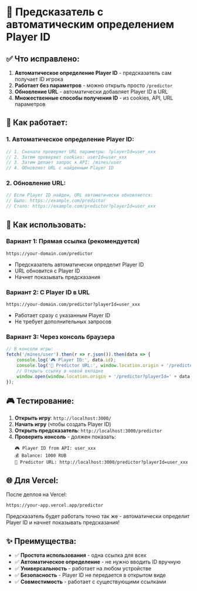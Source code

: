 # 🔮 Предсказатель с автоматическим определением Player ID

## ✅ Что исправлено:

1. **Автоматическое определение Player ID** - предсказатель сам получает ID игрока
2. **Работает без параметров** - можно открыть просто `/predictor`
3. **Обновление URL** - автоматически добавляет Player ID в URL
4. **Множественные способы получения ID** - из cookies, API, URL параметров

## 🎯 Как работает:

### 1. Автоматическое определение Player ID:
```javascript
// 1. Сначала проверяет URL параметры: ?playerId=user_xxx
// 2. Затем проверяет cookies: userId=user_xxx  
// 3. Затем делает запрос к API: /mines/user
// 4. Обновляет URL с найденным Player ID
```

### 2. Обновление URL:
```javascript
// Если Player ID найден, URL автоматически обновляется:
// Было: https://example.com/predictor
// Стало: https://example.com/predictor?playerId=user_xxx
```

## 🚀 Как использовать:

### Вариант 1: Прямая ссылка (рекомендуется)
```
https://your-domain.com/predictor
```
- Предсказатель автоматически определит Player ID
- URL обновится с Player ID
- Начнет показывать предсказания

### Вариант 2: С Player ID в URL
```
https://your-domain.com/predictor?playerId=user_xxx
```
- Работает сразу с указанным Player ID
- Не требует дополнительных запросов

### Вариант 3: Через консоль браузера
```javascript
// В консоли игры:
fetch('/mines/user').then(r => r.json()).then(data => {
    console.log('🎮 Player ID:', data.id);
    console.log('🔗 Predictor URL:', window.location.origin + '/predictor?playerId=' + data.id);
    // Открыть ссылку в новой вкладке
    window.open(window.location.origin + '/predictor?playerId=' + data.id);
});
```

## 🎮 Тестирование:

1. **Открыть игру**: `http://localhost:3000/`
2. **Начать игру** (чтобы создать Player ID)
3. **Открыть предсказатель**: `http://localhost:3000/predictor`
4. **Проверить консоль** - должен показать:
   ```
   🎮 Player ID from API: user_xxx
   💰 Balance: 1000 RUB
   🔗 Predictor URL: http://localhost:3000/predictor?playerId=user_xxx
   ```

## 🌐 Для Vercel:

После деплоя на Vercel:
```
https://your-app.vercel.app/predictor
```

Предсказатель будет работать точно так же - автоматически определит Player ID и начнет показывать предсказания!

## ✨ Преимущества:

- ✅ **Простота использования** - одна ссылка для всех
- ✅ **Автоматическое определение** - не нужно вводить ID вручную  
- ✅ **Универсальность** - работает на любом устройстве
- ✅ **Безопасность** - Player ID не передается в открытом виде
- ✅ **Совместимость** - работает с существующими ссылками
